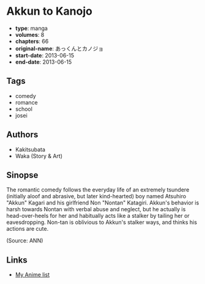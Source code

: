 # Akkun to Kanojo

-   **type**: manga
-   **volumes**: 8
-   **chapters**: 66
-   **original-name**: あっくんとカノジョ
-   **start-date**: 2013-06-15
-   **end-date**: 2013-06-15

## Tags

-   comedy
-   romance
-   school
-   josei

## Authors

-   Kakitsubata
-   Waka (Story & Art)

## Sinopse

The romantic comedy follows the everyday life of an extremely tsundere (initially aloof and abrasive, but later kind-hearted) boy named Atsuhiro "Akkun" Kagari and his girlfriend Non "Nontan" Katagiri. Akkun's behavior is harsh towards Nontan with verbal abuse and neglect, but he actually is head-over-heels for her and habitually acts like a stalker by tailing her or eavesdropping. Non-tan is oblivious to Akkun's stalker ways, and thinks his actions are cute.

(Source: ANN)

## Links

-   [My Anime list](https://myanimelist.net/manga/68675/Akkun_to_Kanojo)
